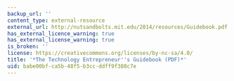 ```yaml
---
backup_url: ''
content_type: external-resource
external_url: http://nutsandbolts.mit.edu/2014/resources/Guidebook.pdf
has_external_licence_warning: true
has_external_license_warning: true
is_broken: ''
license: https://creativecommons.org/licenses/by-nc-sa/4.0/
title: '*The Technology Entrepreneur''s Guidebook (PDF)*'
uid: babe00bf-ca5b-48f5-b3cc-ddff9f388c7e
---
```

